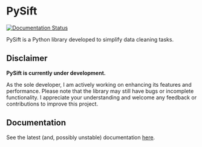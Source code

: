 # PySift

[![Documentation Status](https://readthedocs.org/projects/pysift/badge/?version=latest)](https://pysift.readthedocs.io/en/latest/?badge=latest)

PySift is a Python library developed to simplify data cleaning tasks.

## Disclaimer

**PySift is currently under development.** 

As the sole developer, I am actively working on enhancing its features and performance. Please note that the library may still have bugs or incomplete functionality. I appreciate your understanding and welcome any feedback or contributions to improve this project.

## Documentation
See the latest (and, possibly unstable) documentation [here](https://pysift.readthedocs.io/en/latest/).

